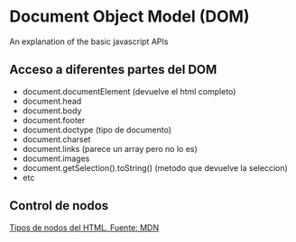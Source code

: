 # Document Object Model (DOM)
An explanation of the basic javascript APIs

## Acceso a diferentes partes del DOM
* document.documentElement (devuelve el html completo)
* document.head
* document.body
* document.footer
* document.doctype (tipo de documento)
* document.charset
* document.links (parece un array pero no lo es)
* document.images
* document.getSelection().toString() (metodo que devuelve la seleccion)
* etc

## Control de nodos
[Tipos de nodos del HTML. Fuente: MDN](https://developer.mozilla.org/en-US/docs/Web/API/Node/nodeType)